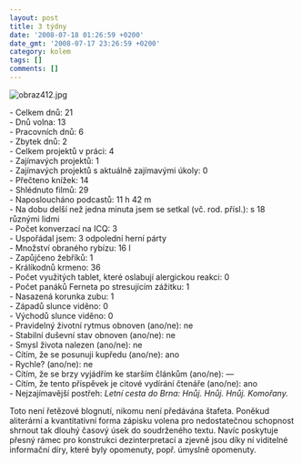 ```yaml
---
layout: post
title: 3 týdny
date: '2008-07-18 01:26:59 +0200'
date_gmt: '2008-07-17 23:26:59 +0200'
category: kolem
tags: []
comments: []
---
```

<p><img src='%base_url%/assets/wp-uploads/2008/07/obraz412.jpg' alt='obraz412.jpg' /></p>
<p>- Celkem dnů: 21<br />
- Dnů volna: 13<br />
- Pracovních dnů: 6<br />
- Zbytek dnů: 2<br />
- Celkem projektů v práci: 4<br />
- Zajímavých projektů: 1<br />
- Zajímavých projektů s aktuálně zajímavými úkoly: 0<br />
- Přečteno knížek: 14<br />
- Shlédnuto filmů: 29<br />
- Naposloucháno podcastů: 11 h 42 m<br />
- Na dobu delší než jedna minuta jsem se setkal (vč. rod. přísl.): s 18 různými lidmi<br />
- Počet konverzací na ICQ: 3<br />
- Uspořádal jsem: 3 odpolední herní párty<br />
- Množství obraného rybízu: 16 l<br />
- Zapůjčeno žebříků: 1<br />
- Králíkodnů krmeno: 36<br />
- Počet využitých tablet, které oslabují alergickou reakci: 0<br />
- Počet panáků Ferneta po stresujícím zážitku: 1<br />
- Nasazená korunka zubu: 1<br />
- Západů slunce viděno: 0<br />
- Východů slunce viděno: 0<br />
- Pravidelný životní rytmus obnoven (ano/ne): ne<br />
- Stabilní duševní stav obnoven (ano/ne): ne<br />
- Smysl života nalezen (ano/ne): ne<br />
- Cítím, že se posunuji kupředu (ano/ne): ano<br />
- Rychle? (ano/ne): ne<br />
- Cítím, že se brzy vyjádřím ke starším článkům (ano/ne): &mdash;<br />
- Cítím, že tento příspěvek je citové vydírání čtenáře (ano/ne): ano<br />
- Nejzajímavější postřeh: <em>Letní cesta do Brna: Hnůj. Hnůj. Hnůj. Komořany.</em></p>
<p>Toto není řetězové blognutí, nikomu není předávána štafeta. Poněkud aliterární a kvantitativní forma zápisku volena pro nedostatečnou schopnost shrnout tak dlouhý časový úsek do soudrženého textu. Navíc poskytuje přesný rámec pro konstrukci dezinterpretací a zjevně jsou díky ní viditelné informační díry, které byly opomenuty, popř. úmyslně opomenuty.</p>

